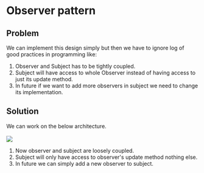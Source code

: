 # Observer pattern

## Problem

We can implement this design simply but then we have to ignore log of good practices in programming like: <br>

1. Observer and Subject has to be tightly coupled.
2. Subject will have access to whole Observer instead of having access to just its update method.
3. In future if we want to add more observers in subject we need to change its implementation.

## Solution

We can work on the below architecture. <br><br>
![](https://media.geeksforgeeks.org/wp-content/uploads/ObserverPatternSet-2.png)

1. Now observer and subject are loosely coupled.
2. Subject will only have access to observer's update method nothing else.
3. In future we can simply add a new observer to subject.

